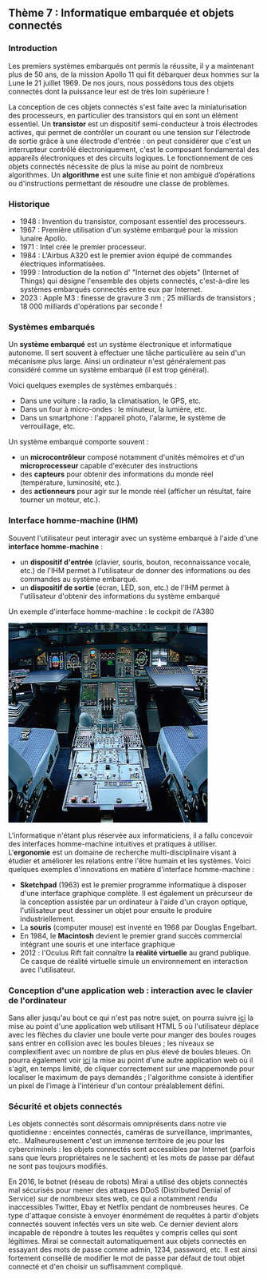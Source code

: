 ## Thème 7 : Informatique embarquée et objets connectés

### Introduction

Les premiers systèmes embarqués ont permis la réussite, il y a maintenant plus de 50 ans, de la mission Apollo 11 qui fit débarquer deux hommes sur la Lune le 21 juillet 1969. De nos jours, nous possédons tous des objets connectés dont la puissance leur est de très loin supérieure ! 

La conception de ces objets connectés s'est faite avec la miniaturisation des processeurs, en particulier des transistors qui en sont un élément essentiel. Un **transistor** est un dispositif semi-conducteur à trois électrodes actives, qui permet de contrôler un courant ou une tension sur l'électrode de sortie grâce à une électrode d'entrée : on peut considérer que c'est un interrupteur contrôlé électroniquement, c'est le composant fondamental des appareils électroniques et des circuits logiques. Le fonctionnement de ces objets connectés nécessite de plus la mise au point de nombreux algorithmes. Un **algorithme** est une suite finie et non ambiguë d’opérations ou d'instructions permettant de résoudre une classe de problèmes.


### Historique

- 1948 : Invention du transistor, composant essentiel des processeurs.
- 1967 : Première utilisation d'un système embarqué pour la mission lunaire Apollo.
- 1971 : Intel crée le premier processeur.
- 1984 : L'Airbus A320 est le premier avion équipé de commandes électriques informatisées.
- 1999 : Introduction de la notion d' "Internet des objets" (Internet of Things) qui désigne l'ensemble des objets connectés, c'est-à-dire les systèmes embarqués connectés entre eux par Internet.
- 2023 : Apple M3 : finesse de gravure 3 nm ; 25 milliards de transistors ; 18 000 milliards d'opérations par seconde !


### Systèmes embarqués

Un **système embarqué** est un système électronique et informatique autonome. Il sert souvent à effectuer une tâche particulière au sein d'un mécanisme plus large. Ainsi un ordinateur n'est généralement pas considéré comme un système embarqué (il est trop général).

Voici quelques exemples de systèmes embarqués : 

- Dans une voiture : la radio, la climatisation, le GPS, etc.
- Dans un four à micro-ondes : le minuteur, la lumière, etc.
- Dans un smartphone : l'appareil photo, l'alarme, le système de verrouillage, etc.

Un système embarqué comporte souvent : 

- un **microcontrôleur** composé notamment d'unités mémoires et d'un **microprocesseur** capable d'exécuter des instructions
- des **capteurs** pour obtenir des informations du monde réel (température, luminosité, etc.).
- des **actionneurs** pour agir sur le monde réel (afficher un résultat, faire tourner un moteur, etc.).

### Interface homme-machine (IHM)

Souvent l'utilisateur peut interagir avec un système embarqué à l'aide d'une **interface homme-machine** :

- un **dispositif d'entrée** (clavier, souris, bouton, reconnaissance vocale, etc.) de l'IHM permet à l'utilisateur de donner des informations ou des commandes au système embarqué.
- un **dispositif de sortie** (écran, LED, son, etc.) de l'IHM permet à l'utilisateur d'obtenir des informations du système embarqué

Un exemple d'interface homme-machine : le cockpit de l'A380 

<img width="400" height="400" src="Assets/cockpit.png">

L'informatique n'étant plus réservée aux informaticiens, il a fallu concevoir des interfaces homme-machine intuitives et pratiques à utiliser. L'**ergonomie** est un domaine de recherche multi-disciplinaire visant à étudier et améliorer les relations entre l'être humain et les systèmes.
Voici quelques exemples d'innovations en matière d'interface homme-machine :

- **Sketchpad** (1963) est le premier programme informatique à disposer d'une interface graphique complète. Il est également un précurseur de la conception assistée par un ordinateur à l'aide d'un crayon optique, l'utilisateur peut dessiner un objet pour ensuite le produire industriellement.
- La **souris** (computer mouse) est inventé en 1968 par Douglas Engelbart.
- En 1984, le **Macintosh** devient le premier grand succès commercial intégrant une souris et une interface graphique
- 2012 : l'Oculus Rift fait connaître la **réalité virtuelle** au grand publique. Ce casque de réalité virtuelle simule un environnement en interaction avec l'utilisateur.

 ### Conception d'une application web : interaction avec le clavier de l'ordinateur
 
 Sans aller jusqu'au bout ce qui n'est pas notre sujet, on pourra suivre [ici](http://isnangellier.alwaysdata.net/php/Projet_Gobble.html) la mise au point d'une application web utilisant HTML 5 où l'utilisateur déplace avec les flèches du clavier une boule verte pour manger des boules rouges sans entrer en collision avec les boules bleues ; les niveaux se complexifient avec un nombre de plus en plus élevé de boules bleues. 
On pourra également voir [ici](http://isnangellier.alwaysdata.net/php/Projet_carte.html) la mise au point d'une autre application web où il s'agit, en temps limité, de cliquer correctement sur une mappemonde pour localiser le maximum de pays demandés ; l'algorithme consiste à identifier un pixel de l'image à l'intérieur d'un contour préalablement défini.
 
 ### Sécurité et objets connectés
 
 Les objets connectés sont désormais omniprésents dans notre vie quotidienne : enceintes connectés, caméras de surveillance, imprimantes, etc.. Malheureusement c'est un immense territoire de jeu pour les cybercriminels : les objets connectés sont accessibles par Internet (parfois sans que leurs propriétaires ne le sachent) et les mots de passe par défaut ne sont pas toujours modifiés.
 
 En 2016, le botnet (réseau de robots) Mirai a utilisé des objets connectés mal sécurisés pour mener des attaques DDoS (Distributed Denial of Service) sur de nombreux sites web, ce qui a notamment rendu inaccessibles Twitter, Ebay et Netflix pendant de nombreuses heures. Ce type d'attaque consiste à envoyer énormément de requêtes à partir d'objets connectés souvent infectés vers un site web. Ce dernier devient alors incapable de répondre à toutes les requêtes y compris celles qui sont légitimes. Mirai se connectait automatiquement aux objets connectés en essayant des mots de passe comme admin, 1234, password, etc. Il est ainsi fortement conseillé de modifier le mot de passe par défaut de tout objet connecté et d'en choisir un suffisamment compliqué.
 